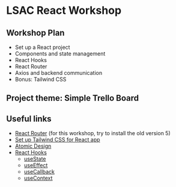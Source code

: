 # LSAC React Workshop

## Workshop Plan
- Set up a React project
- Components and state management
- React Hooks
- React Router
- Axios and backend communication
- Bonus: Tailwind CSS

## Project theme: Simple Trello Board

## Useful links
* [React Router](https://v5.reactrouter.com/web/guides/quick-start) (for this workshop, try to install the old version 5)
* [Set up Tailwind CSS for React app](https://tailwindcss.com/docs/guides/create-react-app)
* [Atomic Design](https://bradfrost.com/blog/post/atomic-web-design/)
* [React Hooks](https://reactjs.org/docs/hooks-intro.html)
  - [useState](https://reactjs.org/docs/hooks-state.html)
  - [useEffect](https://reactjs.org/docs/hooks-effect.html)
  - [useCallback](https://dmitripavlutin.com/dont-overuse-react-usecallback/)
  - [useContext](https://dmitripavlutin.com/react-context-and-usecontext/)
